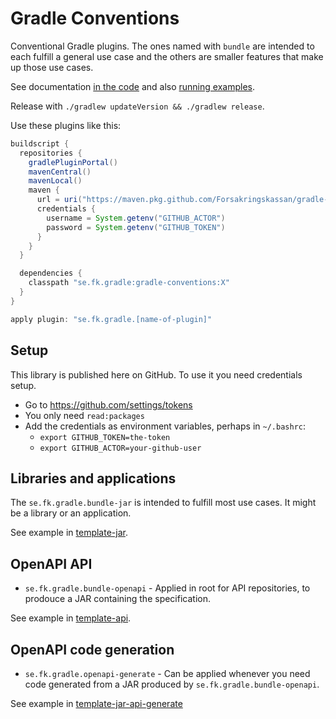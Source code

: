 # Gradle Conventions

Conventional Gradle plugins. The ones named with `bundle` are intended to each fulfill a general use case and the others are smaller features that make up those use cases.

See documentation [in the code](/src/main/groovy) and also [running examples](/examples).

Release with `./gradlew updateVersion && ./gradlew release`.

Use these plugins like this:

```groovy
buildscript {
  repositories {
    gradlePluginPortal()
    mavenCentral()
    mavenLocal()
    maven {
      url = uri("https://maven.pkg.github.com/Forsakringskassan/gradle-conventions")
      credentials {
        username = System.getenv("GITHUB_ACTOR")
        password = System.getenv("GITHUB_TOKEN")
      }
    }
  }

  dependencies {
    classpath "se.fk.gradle:gradle-conventions:X"
  }
}

apply plugin: "se.fk.gradle.[name-of-plugin]"
```

## Setup

This library is published here on GitHub. To use it you need credentials setup.

- Go to <https://github.com/settings/tokens>
- You only need `read:packages`
- Add the credentials as environment variables, perhaps in `~/.bashrc`:
  - `export GITHUB_TOKEN=the-token`
  - `export GITHUB_ACTOR=your-github-user`

## Libraries and applications

The `se.fk.gradle.bundle-jar` is intended to fulfill most use cases. It might be a library or an application.

See example in [template-jar](https://github.com/Forsakringskassan/template-jar).

## OpenAPI API

- `se.fk.gradle.bundle-openapi` - Applied in root for API repositories, to prodouce a JAR containing the specification.

See example in [template-api](https://github.com/Forsakringskassan/template-api).

## OpenAPI code generation

- `se.fk.gradle.openapi-generate` - Can be applied whenever you need code generated from a JAR produced by `se.fk.gradle.bundle-openapi`.

See example in [template-jar-api-generate](https://github.com/Forsakringskassan/template-jar-api-generate)

